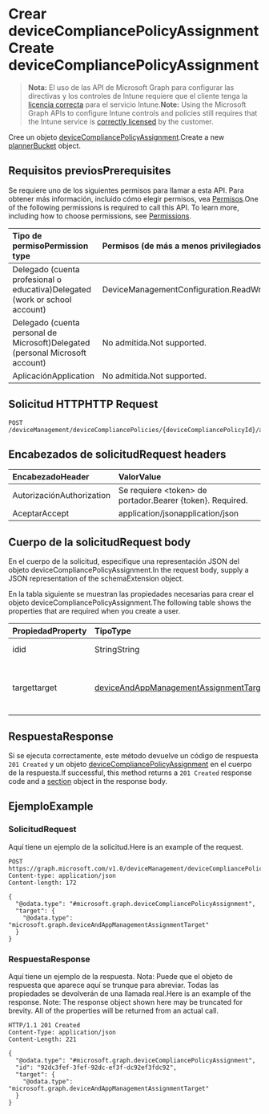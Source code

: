 # <a name="create-devicecompliancepolicyassignment"></a><span data-ttu-id="fb206-101">Crear deviceCompliancePolicyAssignment</span><span class="sxs-lookup"><span data-stu-id="fb206-101">Create deviceCompliancePolicyAssignment</span></span>

> <span data-ttu-id="fb206-102">**Nota:** El uso de las API de Microsoft Graph para configurar las directivas y los controles de Intune requiere que el cliente tenga la [licencia correcta](https://go.microsoft.com/fwlink/?linkid=839381) para el servicio Intune.</span><span class="sxs-lookup"><span data-stu-id="fb206-102">**Note:** Using the Microsoft Graph APIs to configure Intune controls and policies still requires that the Intune service is [correctly licensed](https://go.microsoft.com/fwlink/?linkid=839381) by the customer.</span></span>

<span data-ttu-id="fb206-103">Cree un objeto [deviceCompliancePolicyAssignment](../resources/intune_deviceconfig_devicecompliancepolicyassignment.md).</span><span class="sxs-lookup"><span data-stu-id="fb206-103">Create a new [plannerBucket](../resources/intune_deviceconfig_devicecompliancepolicyassignment.md) object.</span></span>
## <a name="prerequisites"></a><span data-ttu-id="fb206-104">Requisitos previos</span><span class="sxs-lookup"><span data-stu-id="fb206-104">Prerequisites</span></span>
<span data-ttu-id="fb206-p101">Se requiere uno de los siguientes permisos para llamar a esta API. Para obtener más información, incluido cómo elegir permisos, vea [Permisos](../../../concepts/permissions_reference.md).</span><span class="sxs-lookup"><span data-stu-id="fb206-p101">One of the following permissions is required to call this API. To learn more, including how to choose permissions, see [Permissions](../../../concepts/permissions_reference.md).</span></span>

|<span data-ttu-id="fb206-107">Tipo de permiso</span><span class="sxs-lookup"><span data-stu-id="fb206-107">Permission type</span></span>|<span data-ttu-id="fb206-108">Permisos (de más a menos privilegiados)</span><span class="sxs-lookup"><span data-stu-id="fb206-108">Permissions (from least to most privileged)</span></span>|
|:---|:---|
|<span data-ttu-id="fb206-109">Delegado (cuenta profesional o educativa)</span><span class="sxs-lookup"><span data-stu-id="fb206-109">Delegated (work or school account)</span></span>|<span data-ttu-id="fb206-110">DeviceManagementConfiguration.ReadWrite.All</span><span class="sxs-lookup"><span data-stu-id="fb206-110">DeviceManagementConfiguration.ReadWrite.All</span></span>|
|<span data-ttu-id="fb206-111">Delegado (cuenta personal de Microsoft)</span><span class="sxs-lookup"><span data-stu-id="fb206-111">Delegated (personal Microsoft account)</span></span>|<span data-ttu-id="fb206-112">No admitida.</span><span class="sxs-lookup"><span data-stu-id="fb206-112">Not supported.</span></span>|
|<span data-ttu-id="fb206-113">Aplicación</span><span class="sxs-lookup"><span data-stu-id="fb206-113">Application</span></span>|<span data-ttu-id="fb206-114">No admitida.</span><span class="sxs-lookup"><span data-stu-id="fb206-114">Not supported.</span></span>|

## <a name="http-request"></a><span data-ttu-id="fb206-115">Solicitud HTTP</span><span class="sxs-lookup"><span data-stu-id="fb206-115">HTTP Request</span></span>
<!-- {
  "blockType": "ignored"
}
-->
``` http
POST /deviceManagement/deviceCompliancePolicies/{deviceCompliancePolicyId}/assignments
```

## <a name="request-headers"></a><span data-ttu-id="fb206-116">Encabezados de solicitud</span><span class="sxs-lookup"><span data-stu-id="fb206-116">Request headers</span></span>
|<span data-ttu-id="fb206-117">Encabezado</span><span class="sxs-lookup"><span data-stu-id="fb206-117">Header</span></span>|<span data-ttu-id="fb206-118">Valor</span><span class="sxs-lookup"><span data-stu-id="fb206-118">Value</span></span>|
|:---|:---|
|<span data-ttu-id="fb206-119">Autorización</span><span class="sxs-lookup"><span data-stu-id="fb206-119">Authorization</span></span>|<span data-ttu-id="fb206-120">Se requiere &lt;token&gt; de portador.</span><span class="sxs-lookup"><span data-stu-id="fb206-120">Bearer {token}. Required.</span></span>|
|<span data-ttu-id="fb206-121">Aceptar</span><span class="sxs-lookup"><span data-stu-id="fb206-121">Accept</span></span>|<span data-ttu-id="fb206-122">application/json</span><span class="sxs-lookup"><span data-stu-id="fb206-122">application/json</span></span>|

## <a name="request-body"></a><span data-ttu-id="fb206-123">Cuerpo de la solicitud</span><span class="sxs-lookup"><span data-stu-id="fb206-123">Request body</span></span>
<span data-ttu-id="fb206-124">En el cuerpo de la solicitud, especifique una representación JSON del objeto deviceCompliancePolicyAssignment.</span><span class="sxs-lookup"><span data-stu-id="fb206-124">In the request body, supply a JSON representation of the schemaExtension object.</span></span>

<span data-ttu-id="fb206-125">En la tabla siguiente se muestran las propiedades necesarias para crear el objeto deviceCompliancePolicyAssignment.</span><span class="sxs-lookup"><span data-stu-id="fb206-125">The following table shows the properties that are required when you create a user.</span></span>

|<span data-ttu-id="fb206-126">Propiedad</span><span class="sxs-lookup"><span data-stu-id="fb206-126">Property</span></span>|<span data-ttu-id="fb206-127">Tipo</span><span class="sxs-lookup"><span data-stu-id="fb206-127">Type</span></span>|<span data-ttu-id="fb206-128">Descripción</span><span class="sxs-lookup"><span data-stu-id="fb206-128">Description</span></span>|
|:---|:---|:---|
|<span data-ttu-id="fb206-129">id</span><span class="sxs-lookup"><span data-stu-id="fb206-129">id</span></span>|<span data-ttu-id="fb206-130">String</span><span class="sxs-lookup"><span data-stu-id="fb206-130">String</span></span>|<span data-ttu-id="fb206-131">Clave de la entidad.</span><span class="sxs-lookup"><span data-stu-id="fb206-131">Key of the setting.</span></span>|
|<span data-ttu-id="fb206-132">target</span><span class="sxs-lookup"><span data-stu-id="fb206-132">target</span></span>|[<span data-ttu-id="fb206-133">deviceAndAppManagementAssignmentTarget</span><span class="sxs-lookup"><span data-stu-id="fb206-133">deviceAndAppManagementAssignmentTarget</span></span>](../resources/intune_deviceconfig_deviceandappmanagementassignmenttarget.md)|<span data-ttu-id="fb206-134">Destino de la asignación de directivas de cumplimiento</span><span class="sxs-lookup"><span data-stu-id="fb206-134">Target for the compliance policy assignment.</span></span>|



## <a name="response"></a><span data-ttu-id="fb206-135">Respuesta</span><span class="sxs-lookup"><span data-stu-id="fb206-135">Response</span></span>
<span data-ttu-id="fb206-136">Si se ejecuta correctamente, este método devuelve un código de respuesta `201 Created` y un objeto [deviceCompliancePolicyAssignment](../resources/intune_deviceconfig_devicecompliancepolicyassignment.md) en el cuerpo de la respuesta.</span><span class="sxs-lookup"><span data-stu-id="fb206-136">If successful, this method returns a `201 Created` response code and a [section](../resources/intune_deviceconfig_devicecompliancepolicyassignment.md) object in the response body.</span></span>

## <a name="example"></a><span data-ttu-id="fb206-137">Ejemplo</span><span class="sxs-lookup"><span data-stu-id="fb206-137">Example</span></span>
### <a name="request"></a><span data-ttu-id="fb206-138">Solicitud</span><span class="sxs-lookup"><span data-stu-id="fb206-138">Request</span></span>
<span data-ttu-id="fb206-139">Aquí tiene un ejemplo de la solicitud.</span><span class="sxs-lookup"><span data-stu-id="fb206-139">Here is an example of the request.</span></span>
``` http
POST https://graph.microsoft.com/v1.0/deviceManagement/deviceCompliancePolicies/{deviceCompliancePolicyId}/assignments
Content-type: application/json
Content-length: 172

{
  "@odata.type": "#microsoft.graph.deviceCompliancePolicyAssignment",
  "target": {
    "@odata.type": "microsoft.graph.deviceAndAppManagementAssignmentTarget"
  }
}
```

### <a name="response"></a><span data-ttu-id="fb206-140">Respuesta</span><span class="sxs-lookup"><span data-stu-id="fb206-140">Response</span></span>
<span data-ttu-id="fb206-p102">Aquí tiene un ejemplo de la respuesta. Nota: Puede que el objeto de respuesta que aparece aquí se trunque para abreviar. Todas las propiedades se devolverán de una llamada real.</span><span class="sxs-lookup"><span data-stu-id="fb206-p102">Here is an example of the response. Note: The response object shown here may be truncated for brevity. All of the properties will be returned from an actual call.</span></span>
``` http
HTTP/1.1 201 Created
Content-Type: application/json
Content-Length: 221

{
  "@odata.type": "#microsoft.graph.deviceCompliancePolicyAssignment",
  "id": "92dc3fef-3fef-92dc-ef3f-dc92ef3fdc92",
  "target": {
    "@odata.type": "microsoft.graph.deviceAndAppManagementAssignmentTarget"
  }
}
```



